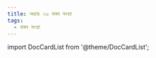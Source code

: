 ```yaml
---
title: অধ্যায় ০১ঃ বাস্তব সংখ্যা 
tags:
  - বাস্তব সংখ্যা
---
```





import DocCardList from '@theme/DocCardList';

<DocCardList />